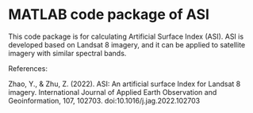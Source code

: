 # MATLAB code package of ASI
This code package is for calculating Artificial Surface Index (ASI). ASI is developed based on Landsat 8 imagery, and it can be applied to satellite imagery with similar spectral bands.


References:

Zhao, Y., & Zhu, Z. (2022). ASI: An artificial surface Index for Landsat 8 imagery. International Journal of Applied Earth Observation and Geoinformation, 107, 102703. doi:10.1016/j.jag.2022.102703
